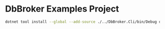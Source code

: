 # DbBroker Examples Project

```bash
dotnet tool install --global --add-source ./../DbBroker.Cli/bin/Debug dbbroker.cli
```
